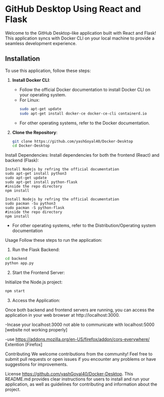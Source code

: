 # GitHub Desktop Using React and Flask

Welcome to the GitHub Desktop-like application built with React and Flask! This application syncs with Docker CLI on your local machine to provide a seamless development experience.

## Installation

To use this application, follow these steps:

1. **Install Docker CLI**:
   - Follow the official Docker documentation to install Docker CLI on your operating system.
   - For Linux:
     ```bash
     sudo apt-get update
     sudo apt-get install docker-ce docker-ce-cli containerd.io
     ```
   - For other operating systems, refer to the Docker documentation.

2. **Clone the Repository**:
   ```bash
   git clone https://github.com/yashGoyal40/Docker-Desktop
   cd Docker-Desktop

Install Dependencies:
Install dependencies for both the frontend (React) and backend (Flask):
```Ubuntu
Install Nodejs by refring the official documentation
sudo apt-get install python3 
sudo apt-get update
sudo apt-get install python-flask
#inside the repo directory
npm install
```
```Arch
Install Nodejs by refring the official documentation
sudo pacman -Su python3
sudo pacman -S python-flask
#inside the repo directory
npm install
```
- For other operating systems, refer to the Distribution/Operating system documentation

Usage
Follow these steps to run the application:

1. Run the Flask Backend:
```bash
cd backend
python app.py
```
2. Start the Frontend Server:

Initialize the Node.js project:
```bash
npm start
```
3. Access the Application:

Once both backend and frontend servers are running, you can access the application in your web browser at http://localhost:3000.

 -Incase your localhost:3000 not able to communicate with localhost:5000 [website not working properly]
 
 -use https://addons.mozilla.org/en-US/firefox/addon/cors-everywhere/ Extention [Firefox]


Contributing
We welcome contributions from the community! Feel free to submit pull requests or open issues if you encounter any problems or have suggestions for improvements.

License
https://github.com/yashGoyal40/Docker-Desktop. This README.md provides clear instructions for users to install and run your application, as well as guidelines for contributing and information about the project.

